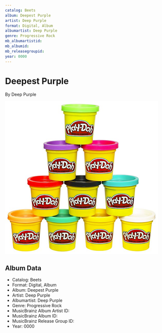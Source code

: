 ```yaml
---
catalog: Beets
album: Deepest Purple
artist: Deep Purple
format: Digital, Album
albumartist: Deep Purple
genre: Progressive Rock
mb_albumartistid: 
mb_albumid: 
mb_releasegroupid: 
year: 0000
---
```


# Deepest Purple

By Deep Purple

![](../../assets/beetscovers/Deep_Purple-Deepest_Purple_2.jpg)

## Album Data

- Catalog: Beets
- Format: Digital, Album
- Album: Deepest Purple
- Artist: Deep Purple
- Albumartist: Deep Purple
- Genre: Progressive Rock
- MusicBrainz Album Artist ID: 
- MusicBrainz Album ID: 
- MusicBrainz Release Group ID: 
- Year: 0000

